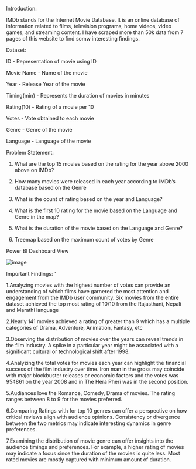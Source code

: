 Introduction:

IMDb stands for the Internet Movie Database. It is an online database of information related to films, television programs, home videos, video games, and streaming content. I have scraped more than 50k data from 7 pages of this website to find somw interesting findings.

Dataset:

ID - Representation of movie using ID

Movie Name - Name of the movie

Year - Release Year of the movie

Timing(min) - Represents the duration of movies in minutes

Rating(10) - Rating of a movie per 10

Votes - Vote obtained to each movie

Genre - Genre of the movie

Language - Language of the movie


Problem Statement:

1. What are the top 15 movies based on the rating for the year above 2000 above on IMDb?

2. How many movies were released in each year according to IMDb’s database based on the Genre

3. What is the count of rating based on the year and Language?

4. What is the first 10 rating for the movie based on the Language and Genre in the map?

5. What is the duration of the movie based on the Language and Genre?

6. Treemap based on the maximum count of votes by Genre


Power BI Dashboard View


![image](https://github.com/Shalee-Dhayalan/IMDBMovieDetailsAnalysis-Using-Power-BI/assets/116094315/7da0e658-f4bd-4c41-9f00-65c9ac4b6588)


Important Findings:
'

1.Analyzing movies with the highest number of votes can provide an understanding of which films have garnered the most attention and engagement from the IMDb user community. Six movies from the entire dataset achieved the top most rating of 10/10 from the Rajasthani, Nepali and Marathi language

2.Nearly 141 movies achieved a rating of greater than 9 which has a multiple categories of Drama, Adventure, Animation, Fantasy, etc

3.Observing the distribution of movies over the years can reveal trends in the film industry. A spike in a particular year might be associated with a significant cultural or technological shift after 1998.

4.Analyzing the total votes for movies each year can highlight the financial success of the film industry over time. Iron man in the gross may coincide with major blockbuster releases or economic factors and the votes was 954861 on the year 2008 and in The Hera Pheri was in the second position.

5.Audiances love the Romance, Comedy, Drama of movies. The rating ranges between 8 to 9 for the movies preferred.

6.Comparing Ratings with for top 10 genres can offer a perspective on how critical reviews align with audience opinions. Consistency or divergence between the two metrics may indicate interesting dynamics in genre preferences.

7.Examining the distribution of movie genre can offer insights into the audience timings and preferences. For example, a higher rating of movies  may indicate a focus since the duration of the movies is quite less. Most rated movies are mostly captured with minimum amount of duration.


